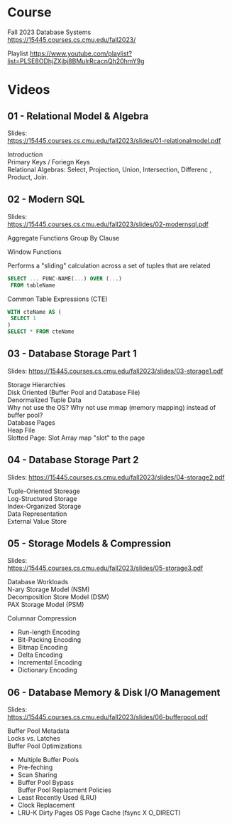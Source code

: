 # Course

Fall 2023 
Database Systems  
https://15445.courses.cs.cmu.edu/fall2023/  

Playlist
https://www.youtube.com/playlist?list=PLSE8ODhjZXjbj8BMuIrRcacnQh20hmY9g

# Videos

## 01 - Relational Model & Algebra

Slides:  
https://15445.courses.cs.cmu.edu/fall2023/slides/01-relationalmodel.pdf  

Introduction  
Primary Keys / Foriegn Keys  
Relational Algebras: Select, Projection, Union, Intersection, Differenc , Product, Join.  

## 02 - Modern SQL

Slides:   
https://15445.courses.cs.cmu.edu/fall2023/slides/02-modernsql.pdf  

Aggregate Functions
Group By Clause

Window Functions

Performs a "sliding" calculation across a set of tuples that are related
```sql
SELECT ... FUNC-NAME(...) OVER (...)
 FROM tableName
```

Common Table Expressions (CTE)

```sql
WITH cteName AS (
 SELECT 1
)
SELECT * FROM cteName
```

## 03 - Database Storage Part 1

Slides:
https://15445.courses.cs.cmu.edu/fall2023/slides/03-storage1.pdf

Storage Hierarchies  
Disk Oriented (Buffer Pool and Database File)  
Denormalized Tuple Data  
Why not use the OS? Why not use mmap (memory mapping) instead of buffer pool?  
Database Pages  
Heap File  
Slotted Page: Slot Array map "slot" to the page

## 04 - Database Storage Part 2

Slides:
https://15445.courses.cs.cmu.edu/fall2023/slides/04-storage2.pdf  

Tuple-Oriented Storeage   
Log-Structured Storage  
Index-Organized Storage  
Data Representation  
External Value Store  

## 05 - Storage Models & Compression

Slides:  
https://15445.courses.cs.cmu.edu/fall2023/slides/05-storage3.pdf

Database Workloads  
N-ary Storage Model (NSM)  
Decomposition Store Model (DSM)  
PAX Storage Model (PSM)  

Columnar Compression
- Run-length Encoding
- Bit-Packing Encoding
- Bitmap Encoding
- Delta Encoding
- Incremental Encoding
- Dictionary Encoding

## 06 - Database Memory & Disk I/O Management

Slides:  
https://15445.courses.cs.cmu.edu/fall2023/slides/06-bufferpool.pdf

Buffer Pool Metadata  
Locks vs. Latches  
Buffer Pool Optimizations  
- Multiple Buffer Pools  
- Pre-feching  
- Scan Sharing  
- Buffer Pool Bypass  
Buffer Pool Replacment Policies
- Least Recently Used (LRU)
- Clock Replacement
- LRU-K
Dirty Pages
OS Page Cache (fsync X O_DIRECT)

